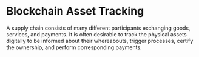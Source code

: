 # Blockchain Asset Tracking
A supply chain consists of many different participants exchanging goods, services, and payments. It is often desirable to track the physical assets digitally to be informed about their whereabouts, trigger processes, certify the ownership, and perform corresponding payments.